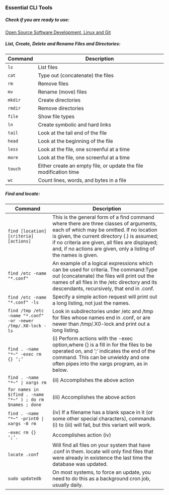 ### Essential CLI Tools

##### Check if you are ready to use: 

[Open Source Software Development, Linux and Git](https://training.linuxfoundation.org/cm/prep/?course=Coursera)


#####  List, Create, Delete and Rename Files and Directories: 

Command | Description
--------|------------
`ls` | List files
`cat` | Type out (concatenate) the files
`rm ` | Remove files
`mv` | Rename (move) files
`mkdir` | Create directories
`rmdir` | Remove directories
`file` | Show file types
`ln` | Create symbolic and hard links
`tail` | Look at the tail end of the file
`head` | Look at the beginning of the file
`less` | Look at the file, one screenful at a time
`more` | Look at the file, one screenful at a time
`touch` | Either create an empty file, or update the file modification time
`wc` | Count lines, words, and bytes in a file



#####  Find and locate: 

Command | Description
---------------------------------|---------------------------------
`find [location] [criteria] [actions]` | This is the general form of a find command where there are three classes of arguments, each of which may be omitted. If no location is given, the current directory (.) is assumed; if no criteria are given, all files are displayed; and, if no actions are given, only a listing of the names is given.
`find /etc -name "*.conf"` | An example of a logical expressions which can be used for criteria. The command:Type out (concatenate) the files will print out the names of all files in the /etc directory and its descendants, recursively, that end in .conf.
`find /etc -name "*.conf" -ls` | Specify a simple action request will print out a long listing, not just the names.
`find /tmp /etc -name "*.conf" -or -newer /tmp/.X0-lock -ls` | Look in subdirectories under /etc and /tmp for files whose names end in .conf, or are newer than /tmp/.X0-lock and print out a long listing.
`find . -name "*~" -exec rm {} ’;’` | (i) Perform actions with the -exec option,where {} is a fill in for the files to be operated on, and ’;’ indicates the end of the command. This can be unwieldy and one often pipes into the xargs program, as in below.
`find . -name "*~" \| xargs rm` | (ii) Accomplishes the above action
`for names in $(find . -name "*~" ) ; do rm $names ; done` | (iii) Accomplishes the above action
`find . -name "*~" -print0 \| xargs -0 rm` | (iv) If a filename has a blank space in it (or some other special characters), commands (i) to (iii) will fail, but this variant will work. 
`-exec rm {} ’;’. ` | Accomplishes action (iv)
`locate .conf` | Will find all files on your system that have .conf in them. locate will only find files that were already in existence the last time the database was updated. 
`sudo updatedb` |On most systems, to force an update, you need to do this as a background cron job, usually daily. 


